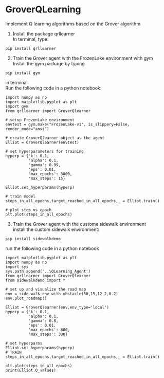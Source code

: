 # GroverQLearning
Implement Q learning algorithms based on the Grover algorithm

1. Install the package qrllearner <br />
In terminal, type: <br />
~~~
pip install qrllearner
~~~

2. Train the Grover agent with the FrozenLake environment with gym <br />
Install the gym package by typing 
~~~
pip install gym
~~~ 
in terminal <br />
Run the following code in a python notebook:
~~~
import numpy as np
import matplotlib.pyplot as plt
import gym
from qrllearner import GroverQlearner

# setup FrozenLake environment
envtest = gym.make("FrozenLake-v1", is_slippery=False, render_mode="ansi")

# create GroverQlearner object as the agent
Elliot = GroverQlearner(envtest)

# set hyperparameters for training
hyperp = {'k': 0.1,
          'alpha': 0.1,
          'gamma': 0.99,
          'eps': 0.01,
          'max_epochs': 3000,
          'max_steps': 15}

Elliot.set_hyperparams(hyperp)

# train model
steps_in_all_epochs,target_reached_in_all_epochs,_ = Elliot.train()

# plot step vs epoch
plt.plot(steps_in_all_epochs)
~~~

3. Train the Grover agent with the custome sidewalk environment <br />
install the custom sidewalk environment: 
~~~
pip install sidewalkdemo
~~~
run the following code in a python notebook
~~~
import matplotlib.pyplot as plt
import numpy as np
import sys
sys.path.append('..\QLearning_Agent')
from qrllearner import GroverQlearner
from sidewalkdemo import *

# set up and visualize the road map
env = side_walk_env_with_obstacle(50,15,12,2,0.2)
env.plot_roadmap()

Elliot = GroverQlearner(env,env_type='local')
hyperp = {'k': 0.1,
          'alpha': 0.1,
          'gamma': 0.8,
          'eps': 0.01,
          'max_epochs': 800,
          'max_steps': 300}

# set hyperparms
Elliot.set_hyperparams(hyperp)
# TRAIN
steps_in_all_epochs,target_reached_in_all_epochs,_ = Elliot.train()

plt.plot(steps_in_all_epochs)
print(Elliot.Q_values)
~~~
